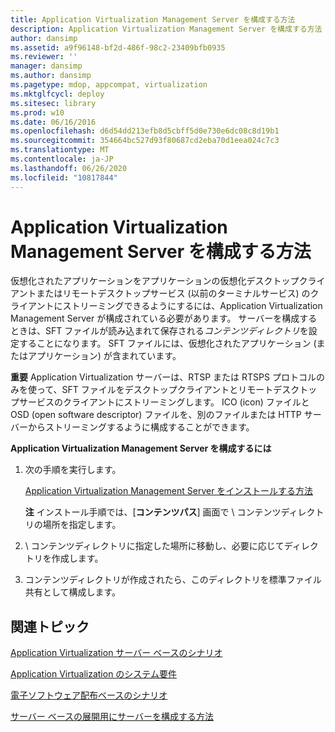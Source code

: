 ```yaml
---
title: Application Virtualization Management Server を構成する方法
description: Application Virtualization Management Server を構成する方法
author: dansimp
ms.assetid: a9f96148-bf2d-486f-98c2-23409bfb0935
ms.reviewer: ''
manager: dansimp
ms.author: dansimp
ms.pagetype: mdop, appcompat, virtualization
ms.mktglfcycl: deploy
ms.sitesec: library
ms.prod: w10
ms.date: 06/16/2016
ms.openlocfilehash: d6d54dd213efb8d5cbff5d0e730e6dc08c8d19b1
ms.sourcegitcommit: 354664bc527d93f80687cd2eba70d1eea024c7c3
ms.translationtype: MT
ms.contentlocale: ja-JP
ms.lasthandoff: 06/26/2020
ms.locfileid: "10817844"
---
```

# Application Virtualization Management Server を構成する方法


仮想化されたアプリケーションをアプリケーションの仮想化デスクトップクライアントまたはリモートデスクトップサービス (以前のターミナルサービス) のクライアントにストリーミングできるようにするには、Application Virtualization Management Server が構成されている必要があります。 サーバーを構成するときは、SFT ファイルが読み込まれて保存される*コンテンツディレクトリ*を設定することになります。 SFT ファイルには、仮想化されたアプリケーション (またはアプリケーション) が含まれています。

**重要** Application Virtualization サーバーは、RTSP または RTSPS プロトコルのみを使って、SFT ファイルをデスクトップクライアントとリモートデスクトップサービスのクライアントにストリーミングします。 ICO (icon) ファイルと OSD (open software descriptor) ファイルを、別のファイルまたは HTTP サーバーからストリーミングするように構成することができます。

 

**Application Virtualization Management Server を構成するには**

1.  次の手順を実行します。

    [Application Virtualization Management Server をインストールする方法](how-to-install-application-virtualization-management-server.md)

    **注** インストール手順では、[**コンテンツパス**] 画面で \\ コンテンツディレクトリの場所を指定します。

     

2.  \\ コンテンツディレクトリに指定した場所に移動し、必要に応じてディレクトリを作成します。

3.  コンテンツディレクトリが作成されたら、このディレクトリを標準ファイル共有として構成します。

## 関連トピック


[Application Virtualization サーバー ベースのシナリオ](application-virtualization-server-based-scenario.md)

[Application Virtualization のシステム要件](application-virtualization-system-requirements.md)

[電子ソフトウェア配布ベースのシナリオ](electronic-software-distribution-based-scenario.md)

[サーバー ベースの展開用にサーバーを構成する方法](how-to-configure-servers-for-server-based-deployment.md)

 

 






